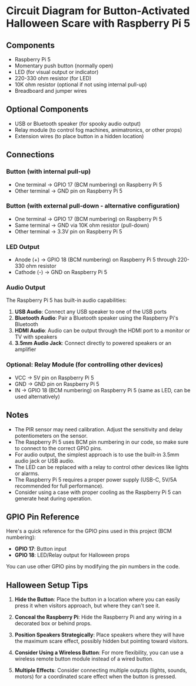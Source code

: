 # Circuit Diagram for Button-Activated Halloween Scare with Raspberry Pi 5

## Components
- Raspberry Pi 5
- Momentary push button (normally open)
- LED (for visual output or indicator)
- 220-330 ohm resistor (for LED)
- 10K ohm resistor (optional if not using internal pull-up)
- Breadboard and jumper wires

## Optional Components
- USB or Bluetooth speaker (for spooky audio output)
- Relay module (to control fog machines, animatronics, or other props)
- Extension wires (to place button in a hidden location)

## Connections

### Button (with internal pull-up)
- One terminal → GPIO 17 (BCM numbering) on Raspberry Pi 5
- Other terminal → GND pin on Raspberry Pi 5

### Button (with external pull-down - alternative configuration)
- One terminal → GPIO 17 (BCM numbering) on Raspberry Pi 5
- Same terminal → GND via 10K ohm resistor (pull-down)
- Other terminal → 3.3V pin on Raspberry Pi 5

### LED Output
- Anode (+) → GPIO 18 (BCM numbering) on Raspberry Pi 5 through 220-330 ohm resistor
- Cathode (-) → GND on Raspberry Pi 5

### Audio Output
The Raspberry Pi 5 has built-in audio capabilities:

1. **USB Audio**: Connect any USB speaker to one of the USB ports
2. **Bluetooth Audio**: Pair a Bluetooth speaker using the Raspberry Pi's Bluetooth
3. **HDMI Audio**: Audio can be output through the HDMI port to a monitor or TV with speakers
4. **3.5mm Audio Jack**: Connect directly to powered speakers or an amplifier

### Optional: Relay Module (for controlling other devices)
- VCC → 5V pin on Raspberry Pi 5
- GND → GND pin on Raspberry Pi 5
- IN → GPIO 18 (BCM numbering) on Raspberry Pi 5 (same as LED, can be used alternatively)

## Notes
- The PIR sensor may need calibration. Adjust the sensitivity and delay potentiometers on the sensor.
- The Raspberry Pi 5 uses BCM pin numbering in our code, so make sure to connect to the correct GPIO pins.
- For audio output, the simplest approach is to use the built-in 3.5mm audio jack or USB audio.
- The LED can be replaced with a relay to control other devices like lights or alarms.
- The Raspberry Pi 5 requires a proper power supply (USB-C, 5V/5A recommended for full performance).
- Consider using a case with proper cooling as the Raspberry Pi 5 can generate heat during operation.

## GPIO Pin Reference

Here's a quick reference for the GPIO pins used in this project (BCM numbering):

- **GPIO 17**: Button input
- **GPIO 18**: LED/Relay output for Halloween props

You can use other GPIO pins by modifying the pin numbers in the code.

## Halloween Setup Tips

1. **Hide the Button**: Place the button in a location where you can easily press it when visitors approach, but where they can't see it.

2. **Conceal the Raspberry Pi**: Hide the Raspberry Pi and any wiring in a decorated box or behind props.

3. **Position Speakers Strategically**: Place speakers where they will have the maximum scare effect, possibly hidden but pointing toward visitors.

4. **Consider Using a Wireless Button**: For more flexibility, you can use a wireless remote button module instead of a wired button.

5. **Multiple Effects**: Consider connecting multiple outputs (lights, sounds, motors) for a coordinated scare effect when the button is pressed.
